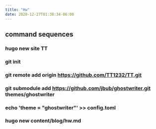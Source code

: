 ```yaml
---
title: "Hw"
date: 2020-12-27T01:38:34-06:00
---
```


## command sequences
### hugo new site TT
### git init
### git remote add origin https://github.com/TT1232/TT.git
### git submodule add https://github.com/jbub/ghostwriter.git themes/ghostwriter
### echo 'theme = "ghostwriter"' >> config.toml
###  hugo new content/blog/hw.md
